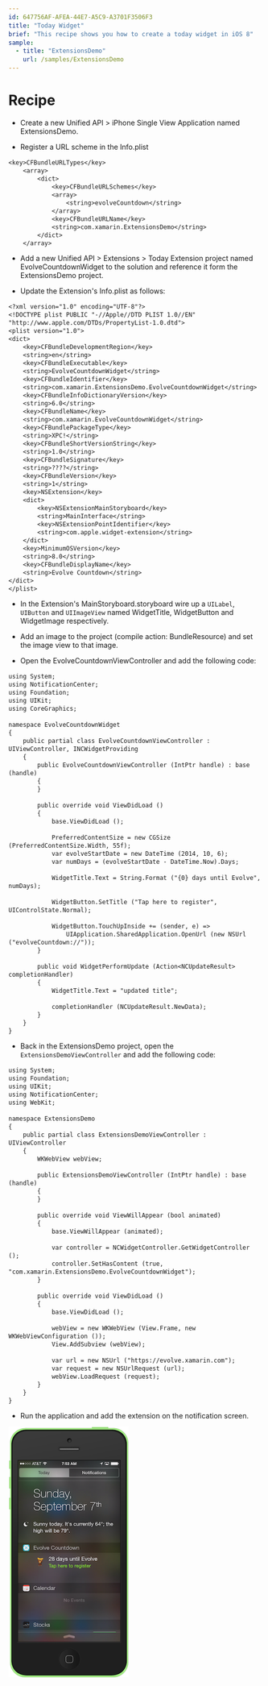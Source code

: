 ```yaml
---
id: 647756AF-AFEA-44E7-A5C9-A3701F3506F3
title: "Today Widget"
brief: "This recipe shows you how to create a today widget in iOS 8"
sample:
  - title: "ExtensionsDemo" 
    url: /samples/ExtensionsDemo
---
```


<a name="Recipe" class="injected"></a>

# Recipe

- Create a new Unified API > iPhone Single View Application named ExtensionsDemo.

- Register a URL scheme in the Info.plist

```
<key>CFBundleURLTypes</key>
	<array>
		<dict>
			<key>CFBundleURLSchemes</key>
			<array>
				<string>evolveCountdown</string>
			</array>
			<key>CFBundleURLName</key>
			<string>com.xamarin.ExtensionsDemo</string>
		</dict>
	</array>
```

- Add a new Unified API > Extensions > Today Extension project named EvolveCountdownWidget to the solution and reference it form the ExtensionsDemo project.

- Update the Extension's Info.plist as follows:

```
<?xml version="1.0" encoding="UTF-8"?>
<!DOCTYPE plist PUBLIC "-//Apple//DTD PLIST 1.0//EN" "http://www.apple.com/DTDs/PropertyList-1.0.dtd">
<plist version="1.0">
<dict>
	<key>CFBundleDevelopmentRegion</key>
	<string>en</string>
	<key>CFBundleExecutable</key>
	<string>EvolveCountdownWidget</string>
	<key>CFBundleIdentifier</key>
	<string>com.xamarin.ExtensionsDemo.EvolveCountdownWidget</string>
	<key>CFBundleInfoDictionaryVersion</key>
	<string>6.0</string>
	<key>CFBundleName</key>
	<string>com.xamarin.EvolveCountdownWidget</string>
	<key>CFBundlePackageType</key>
	<string>XPC!</string>
	<key>CFBundleShortVersionString</key>
	<string>1.0</string>
	<key>CFBundleSignature</key>
	<string>????</string>
	<key>CFBundleVersion</key>
	<string>1</string>
	<key>NSExtension</key>
	<dict>
		<key>NSExtensionMainStoryboard</key>
		<string>MainInterface</string>
		<key>NSExtensionPointIdentifier</key>
		<string>com.apple.widget-extension</string>
	</dict>
	<key>MinimumOSVersion</key>
	<string>8.0</string>
	<key>CFBundleDisplayName</key>
	<string>Evolve Countdown</string>
</dict>
</plist>
```

- In the Extension's MainStoryboard.storyboard wire up a `UILabel`, `UIButton` and `UIImageView` named WidgetTitle, WidgetButton and WidgetImage respectively.

- Add an image to the project (compile action: BundleResource) and set the image view to that image.

- Open the EvolveCountdownViewController and add the following code:

```
using System;
using NotificationCenter;
using Foundation;
using UIKit;
using CoreGraphics;

namespace EvolveCountdownWidget
{
	public partial class EvolveCountdownViewController : UIViewController, INCWidgetProviding
	{
		public EvolveCountdownViewController (IntPtr handle) : base (handle)
		{
		}

		public override void ViewDidLoad ()
		{
			base.ViewDidLoad ();

			PreferredContentSize = new CGSize (PreferredContentSize.Width, 55f);
            var evolveStartDate = new DateTime (2014, 10, 6);
            var numDays = (evolveStartDate - DateTime.Now).Days;

            WidgetTitle.Text = String.Format ("{0} days until Evolve", numDays);

            WidgetButton.SetTitle ("Tap here to register", UIControlState.Normal);

            WidgetButton.TouchUpInside += (sender, e) =>
            	UIApplication.SharedApplication.OpenUrl (new NSUrl ("evolveCountdown://"));
		}

		public void WidgetPerformUpdate (Action<NCUpdateResult> completionHandler)
		{
			WidgetTitle.Text = "updated title";

			completionHandler (NCUpdateResult.NewData);
		}
	}
}
```

- Back in the ExtensionsDemo project, open the `ExtensionsDemoViewController` and add the following code:

```
using System;
using Foundation;
using UIKit;
using NotificationCenter;
using WebKit;

namespace ExtensionsDemo
{
	public partial class ExtensionsDemoViewController : UIViewController
	{
        WKWebView webView;

		public ExtensionsDemoViewController (IntPtr handle) : base (handle)
		{
		}

		public override void ViewWillAppear (bool animated)
		{
			base.ViewWillAppear (animated);

			var controller = NCWidgetController.GetWidgetController ();
            controller.SetHasContent (true, "com.xamarin.ExtensionsDemo.EvolveCountdownWidget");
		}

        public override void ViewDidLoad ()
        {
            base.ViewDidLoad ();

            webView = new WKWebView (View.Frame, new WKWebViewConfiguration ());
            View.AddSubview (webView);

            var url = new NSUrl ("https://evolve.xamarin.com");
            var request = new NSUrlRequest (url);
            webView.LoadRequest (request);
        }
	}
}
```

- Run the application and add the extension on the notification screen.

 [ ![](Images/todaywidget.png)](Images/todaywidget.png)

